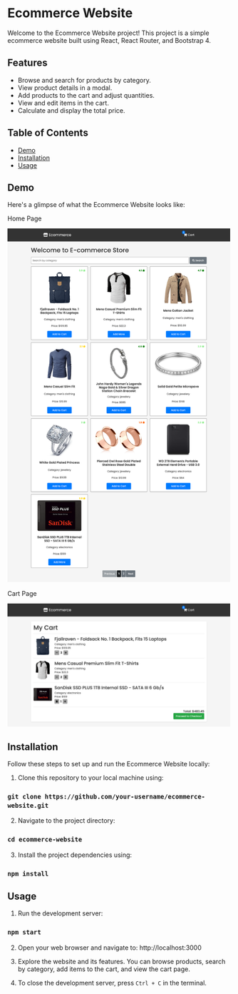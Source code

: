 # Ecommerce Website

Welcome to the Ecommerce Website project! This project is a simple ecommerce website built using React, React Router, and Bootstrap 4.

## Features

- Browse and search for products by category.
- View product details in a modal.
- Add products to the cart and adjust quantities.
- View and edit items in the cart.
- Calculate and display the total price.

## Table of Contents

- [Demo](#demo)
- [Installation](#installation)
- [Usage](#usage)

## Demo

Here's a glimpse of what the Ecommerce Website looks like:

Home Page

<img src="https://github.com/yash8598/React-E-Commerce-Store/blob/main/demo/home.png?raw=true" alt="Home Page" width="500px">


Cart Page

<img src="https://github.com/yash8598/React-E-Commerce-Store/blob/main/demo/cart.png?raw=true" alt="Cart Page" width="500px">


## Installation

Follow these steps to set up and run the Ecommerce Website locally:

1. Clone this repository to your local machine using:
### `git clone https://github.com/your-username/ecommerce-website.git`


2. Navigate to the project directory:
### `cd ecommerce-website`


3. Install the project dependencies using:
### `npm install`


## Usage

1. Run the development server:
### `npm start`


2. Open your web browser and navigate to: http://localhost:3000

3. Explore the website and its features. You can browse products, search by category, add items to the cart, and view the cart page.

4. To close the development server, press `Ctrl + C` in the terminal.

